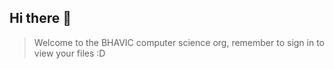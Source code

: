 ## Hi there 👋

> Welcome to the BHAVIC computer science org, remember to sign in to view your files :D
